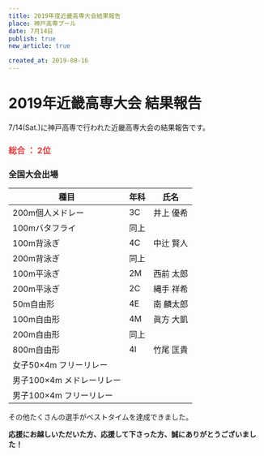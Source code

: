 ```yaml
---
title: 2019年度近畿高専大会結果報告
place: 神戸高専プール
date: 7月14日
publish: true
new_article: true

created_at: 2019-08-16
---
```


# 2019年近畿高専大会 結果報告
7/14(Sat.)に神戸高専で行われた近畿高専大会の結果報告です。


### <span style="color:#dd4040;">総合  ：  2位


### 全国大会出場

種目|年科|氏名
---|---|---
200m個人メドレー|3C|井上 優希
100mバタフライ|同上
100m背泳ぎ|4C|中辻 賢人
200m背泳ぎ|同上
100m平泳ぎ|2M|西前 太郎
200m平泳ぎ|2C|縄手 祥希
50m自由形|4E|南 麟太郎
100m自由形|4M|眞方 大凱
200m自由形|同上
800m自由形|4I|竹尾 匡貴
女子50×4m フリーリレー|
男子100×4m メドレーリレー|
男子100×4m フリーリレー|


その他たくさんの選手がベストタイムを達成できました。

**応援にお越しいただいた方、応援して下さった方、誠にありがとうございました！**
